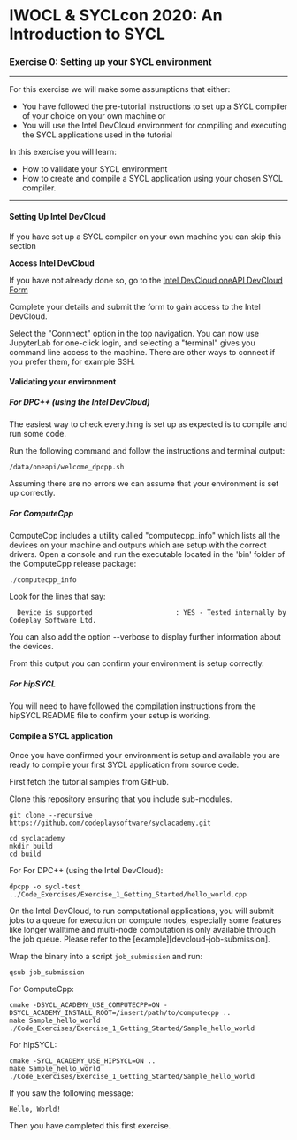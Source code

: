 # IWOCL & SYCLcon 2020: An Introduction to SYCL

### Exercise 0: Setting up your SYCL environment

---

For this exercise we will make some assumptions that either:

* You have followed the pre-tutorial instructions to set up a SYCL compiler of your choice on your own machine
or
* You will use the Intel DevCloud environment for compiling and executing the SYCL applications used in the tutorial

In this exercise you will learn:
* How to validate your SYCL environment
* How to create and compile a SYCL application using your chosen SYCL compiler.

---

#### Setting Up Intel DevCloud

If you have set up a SYCL compiler on your own machine you can skip this section

**Access Intel DevCloud**

If you have not already done so, go to the 
[Intel DevCloud oneAPI DevCloud Form](https://intelsoftwaresites.secure.force.com/devcloud/oneapi)

Complete your details and submit the form to gain access to the Intel DevCloud.

Select the "Connnect" option in the top navigation.
You can now use JupyterLab for one-click login, and selecting a "terminal" gives you command line access to the machine.
There are other ways to connect if you prefer them, for example SSH.

#### Validating your environment

##### For DPC++ (using the Intel DevCloud)

The easiest way to check everything is set up as expected is to compile and run some code.

Run the following command and follow the instructions and terminal output:

```
/data/oneapi/welcome_dpcpp.sh
```

Assuming there are no errors we can assume that your environment is set up correctly.

##### For ComputeCpp

ComputeCpp includes a utility called "computecpp_info" which lists all the devices on your machine and outputs which are setup with the correct drivers. 
Open a console and run the executable located in the 'bin' folder of the ComputeCpp release package:

```
./computecpp_info
```

Look for the lines that say:
```
  Device is supported                     : YES - Tested internally by Codeplay Software Ltd.
```

You can also add the option --verbose to display further information about the devices.

From this output you can confirm your environment is setup correctly.

##### For hipSYCL

You will need to have followed the compilation instructions from the hipSYCL README file to confirm your setup is working.


#### Compile a SYCL application

Once you have confirmed your environment is setup and available you are ready to compile your first SYCL application from source code.

First fetch the tutorial samples from GitHub.

Clone this repository ensuring that you include sub-modules.

```
git clone --recursive https://github.com/codeplaysoftware/syclacademy.git
```

```
cd syclacademy
mkdir build
cd build
```

For For DPC++ (using the Intel DevCloud):

```
dpcpp -o sycl-test ../Code_Exercises/Exercise_1_Getting_Started/hello_world.cpp
```

On the Intel DevCloud, to run computational applications, you will submit jobs to a queue for execution on compute nodes,
especially some features like longer walltime and multi-node computation is only available through the job queue.
Please refer to the [example][devcloud-job-submission].

Wrap the binary into a script `job_submission` and run:

`qsub job_submission`

For ComputeCpp:
```
cmake -DSYCL_ACADEMY_USE_COMPUTECPP=ON -DSYCL_ACADEMY_INSTALL_ROOT=/insert/path/to/computecpp ..
make Sample_hello_world
./Code_Exercises/Exercise_1_Getting_Started/Sample_hello_world
```

For hipSYCL:
```
cmake -SYCL_ACADEMY_USE_HIPSYCL=ON ..
make Sample_hello_world
./Code_Exercises/Exercise_1_Getting_Started/Sample_hello_world
```

If you saw the following message:

```
Hello, World!
```

Then you have completed this first exercise.